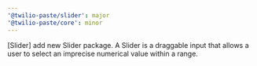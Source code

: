 ```yaml
---
'@twilio-paste/slider': major
'@twilio-paste/core': minor
---
```


[Slider] add new Slider package. A Slider is a draggable input that allows a user to select an imprecise numerical value within a range.
